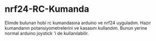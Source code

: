 # nrf24-RC-Kumanda

Elimde bulunan hobi rc kumandasına arduino ve nrf24 uyguladım. 
Hazır kumandanın potansiyometrelerini ve kasasını kullandım.
Bunun yerine normal arduino joystick 'i de kullanılabilir.
